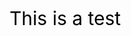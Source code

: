 
<html>
<head>
  <style>
    p {
      font-size: 30px;
      color: black;
    }
  </style>
</head>
  
<body>
  <p>This is a test</p>
</body>
</html>
